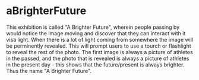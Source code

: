 # aBrighterFuture
This exhibition is called "A Brighter Future", wherein people
passing by would notice the image moving and discover that 
they can interact with it visa light. When there is a lot of light
coming from somewhere the image will be perminently revealed. 
This will prompt users to use a tourch or flashlight to reveal
the rest of the photo. The first image is always a picture of 
athletes in the passed, and the photo that is revealed is always a 
picture of athletes in the present day - this shows that the 
future/present is always brighter. Thus the name "A Brighter
Future".
